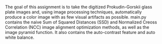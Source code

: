 The goal of this assignment is to take the digitized Prokudin-Gorskii glass plate images and, using image processing techniques, automatically produce a color image with as few visual artifacts as possible. main.py contains the naive Sum of Squared Distances (SSD) and Normalized Creoss Correlation (NCC) image alignment optimization methods, as well as the image pyramid function. It also contains the auto-contrast
feature and auto white balance. 

